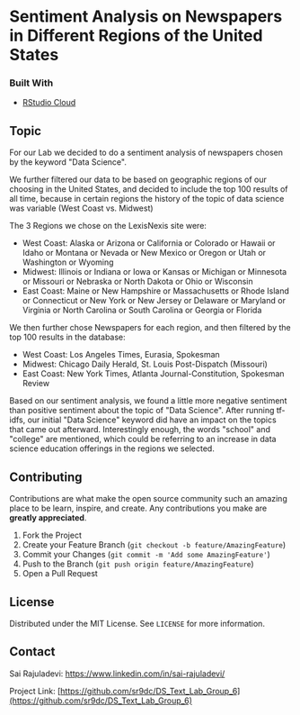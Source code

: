 # Sentiment Analysis on Newspapers in Different Regions of the United States
<!--
*** Thanks for checking out my groups text lab. If you have a suggestion
*** that would make this better, please fork the repo and create a pull request
*** or simply open an issue with the tag "enhancement".
-->


### Built With

* [RStudio Cloud](https://rstudio.cloud/)



<!-- GETTING STARTED -->
## Topic
For our Lab we decided to do a sentiment analysis of newspapers chosen by the keyword "Data Science". 

We further filtered our data to be based on geographic regions of our choosing in the United States, and decided to include the top 100 results of all time, because in certain regions the history of the topic of data science was variable (West Coast vs. Midwest)

The 3 Regions we chose on the LexisNexis site were:

* West Coast: Alaska or Arizona or California or Colorado or Hawaii or Idaho or Montana or Nevada or New Mexico or Oregon or Utah or Washington or Wyoming
* Midwest: Illinois or Indiana or Iowa or Kansas or Michigan or Minnesota or Missouri or Nebraska or North Dakota or Ohio or Wisconsin
* East Coast: Maine or New Hampshire or Massachusetts or Rhode Island or Connecticut or New York or New Jersey or Delaware or Maryland or Virginia or North Carolina or South Carolina or Georgia or Florida

We then further chose Newspapers for each region, and then filtered by the top 100 results in the database:

* West Coast: Los Angeles Times, Eurasia, Spokesman
* Midwest: Chicago Daily Herald, St. Louis Post-Dispatch (Missouri)
* East Coast: New York Times, Atlanta Journal-Constitution, Spokesman Review

Based on our sentiment analysis, we found a little more negative sentiment than positive sentiment about the topic of "Data Science". After running tf-idfs, our initial "Data Science" keyword did have an impact on the topics that came out afterward. Interestingly enough, the words "school" and "college" are mentioned, which could be referring to an increase in data science education offerings in the regions we selected. 

<!-- CONTRIBUTING -->
## Contributing

Contributions are what make the open source community such an amazing place to be learn, inspire, and create. Any contributions you make are **greatly appreciated**.

1. Fork the Project
2. Create your Feature Branch (`git checkout -b feature/AmazingFeature`)
3. Commit your Changes (`git commit -m 'Add some AmazingFeature'`)
4. Push to the Branch (`git push origin feature/AmazingFeature`)
5. Open a Pull Request



<!-- LICENSE -->
## License

Distributed under the MIT License. See `LICENSE` for more information.



<!-- CONTACT -->
## Contact

Sai Rajuladevi: https://www.linkedin.com/in/sai-rajuladevi/

Project Link: [https://github.com/sr9dc/DS_Text_Lab_Group_6](https://github.com/sr9dc/DS_Text_Lab_Group_6)







